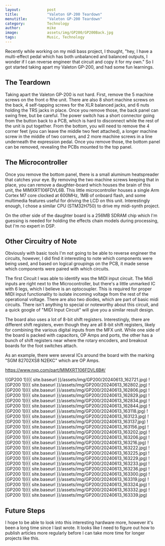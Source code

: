 ```yaml
---
layout:            post
title:             "Valeton GP-200 Teardown"
menutitle:         "Valeton GP-200 Teardown"
category:          Technology
author:            mike
image:             assets/img/GP200/GP200Back.jpg
tags:              Music, Technology
---
```


Recently while working on my midi bass project, I thought, "hey, I have a multi-effect pedal which has both unbalanced and balanced outputs, I wonder if I can reverse engineer that circuit and copy it for my own." So I got started taking apart my Valeton GP-200, and had some fun learnings.

## The Teardown

Taking apart the Valeton GP-200 is not hard. First, remove the 5 machine screws on the front o fthe unit. There are also 8 short machine screws on the back, 4 self-tapping screws for the XLR balanced jacks, and 6 nuts holding the TRS jacks in place. Once you remove those, the back panel can swing free, but be careful. The power switch has a short connector going from the button back to a PCB, which is hard to disconnect while the rest of the unit is put together. From the bottom, you will need to remove the 4 corner feet (you can leave the middle two feet attached), a longer machine screw in the middle of two corners, and 2 more machine screws in a line underneath the expression pedal. Once you remove those, the bottom panel can be removed, revealing the PCBs mounted to the top panel.

## The Microcontroller

Once you remove the bottom panel, there is a small aluminum heatspreader that catches your eye. By removing the two machine screws keeping that in place, you can remove a daughter-board which houses the brain of this unit, the MIMXRT106FDVL6B. This little microcontroller houses a single Arm Cortex M7 core clocked at 600MHz, 1MB of onboard flash, and some multimedia features useful for driving the LCD on this unit. Interestingly enough, I chose a similar CPU (STM32H750) to drive my midi-synth project.

On the other side of the daughter board is a 256MB SDRAM chip which I'm guessing is needed for holding the effects chain models during processing, but I'm no expert in DSP.

## Other Circuitry of Note

Obviously with basic tools I'm not going to be able to reverse engineer the circuits, however, I did find it interesting to note which components were being used, and based on logical groupings on the PCB, it made sense which components were paired with which circuits.

The first Circuit I was able to identify was the MIDI input circuit. The Midi inputs are right next to the Microcontroller, but there's a little unmarked IC with 6 legs, which I believe is an optocoupler. This is required for proper MIDI input functionality to isolate incoming voltage from the rest of the operational voltage. There are also two diodes, which are part of basic midi circuits. There isn't anything to special or noteworthy about this circuit, and a quick google of "MIDI Input Circuit" will give you a similar result design.

The board also uses a lot of 8-bit shift registers. Interestingly, there are different shift registers, even though they are all 8-bit shift registers, likely for combining the various digital inputs from the MFX unit. While one side of the board is packed with capacitors, OP Amps and ports, the other has a bunch of shift registers near where the rotary encoders, and breakout boards for the foot switches attach.

As an example, there were several ICs around the board with the marking "SGM 82702XS8 N2EKC" which are OP Amps.

https://www.nxp.com/part/MIMXRT106FDVL6B#/

![GP200 1]({{ site.baseurl }}/assets/img/GP200/20240613_162721.jpg)
![GP200 1]({{ site.baseurl }}/assets/img/GP200/20240613_162802.jpg)
![GP200 1]({{ site.baseurl }}/assets/img/GP200/20240613_162806.jpg)
![GP200 1]({{ site.baseurl }}/assets/img/GP200/20240613_162829.jpg)
![GP200 1]({{ site.baseurl }}/assets/img/GP200/20240613_162834.jpg)
![GP200 1]({{ site.baseurl }}/assets/img/GP200/20240613_162844.jpg)
![GP200 1]({{ site.baseurl }}/assets/img/GP200/20240613_163118.jpg)
![GP200 1]({{ site.baseurl }}/assets/img/GP200/20240613_163123.jpg)
![GP200 1]({{ site.baseurl }}/assets/img/GP200/20240613_163137.jpg)
![GP200 1]({{ site.baseurl }}/assets/img/GP200/20240613_163156.jpg)
![GP200 1]({{ site.baseurl }}/assets/img/GP200/20240613_163202.jpg)
![GP200 1]({{ site.baseurl }}/assets/img/GP200/20240613_163206.jpg)
![GP200 1]({{ site.baseurl }}/assets/img/GP200/20240613_163216.jpg)
![GP200 1]({{ site.baseurl }}/assets/img/GP200/20240613_163222.jpg)
![GP200 1]({{ site.baseurl }}/assets/img/GP200/20240613_163225.jpg)
![GP200 1]({{ site.baseurl }}/assets/img/GP200/20240613_163229.jpg)
![GP200 1]({{ site.baseurl }}/assets/img/GP200/20240613_163233.jpg)
![GP200 1]({{ site.baseurl }}/assets/img/GP200/20240613_163236.jpg)
![GP200 1]({{ site.baseurl }}/assets/img/GP200/20240613_163300.jpg)
![GP200 1]({{ site.baseurl }}/assets/img/GP200/20240613_163319.jpg)
![GP200 1]({{ site.baseurl }}/assets/img/GP200/20240613_163324.jpg)
![GP200 1]({{ site.baseurl }}/assets/img/GP200/20240613_163332.jpg)
![GP200 1]({{ site.baseurl }}/assets/img/GP200/20240613_163339.jpg)

## Future Steps

I hope to be able to look into this interesting hardware more, however it's been a long time since I last wrote. It looks like I need to figure out how to publish articles more regularly before I can take more time for longer projects like this.
